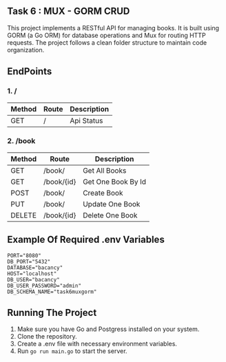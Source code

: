 ## Task 6 : MUX - GORM CRUD

This project implements a RESTful API for managing books. It is built using GORM (a Go ORM) for database operations and Mux for routing HTTP requests. The project follows a clean folder structure to maintain code organization.

## EndPoints

### 1. /
| Method    | Route     | Description |
| ----------| --------- | ----------- |
| GET       | /         | Api Status  |

### 2. /book
| Method    | Route     | Description       |
| ----------| --------- | ----------------- |
| GET       | /book/    | Get All Books     |
| GET       | /book/{id}| Get One Book By Id|
| POST      | /book/    | Create Book       |
| PUT       | /book/    | Update One Book   |
| DELETE    | /book/{id}| Delete One Book   |


## Example Of Required .env Variables 

```
PORT="8080"
DB_PORT="5432"
DATABASE="bacancy"
HOST="localhost"
DB_USER="bacancy"
DB_USER_PASSWORD="admin"
DB_SCHEMA_NAME="task6muxgorm"
```

## Running The Project

1. Make sure you have Go and Postgress installed on your system.
2. Clone the repository.
3. Create a .env file with necessary environment variables.
4. Run `go run main.go` to start the server.
